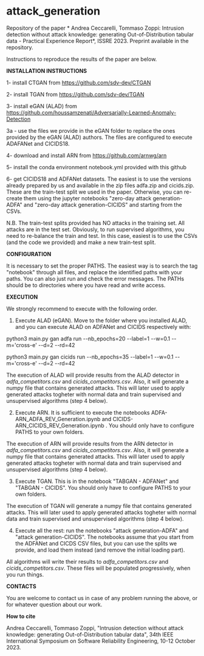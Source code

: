 # attack_generation

Repository of the paper * Andrea Ceccarelli, Tommaso Zoppi: Intrusion detection without attack knowledge: generating Out-of-Distribution tabular data - Practical Experience Report*, ISSRE 2023. Preprint available in the repository.

Instructions to reproduce the results of the paper are below.

**INSTALLATION INSTRUCTIONS**

1- install CTGAN from https://github.com/sdv-dev/CTGAN

2- install TGAN from https://github.com/sdv-dev/TGAN

3- install eGAN (ALAD) from https://github.com/houssamzenati/Adversarially-Learned-Anomaly-Detection

3a - use the files we provide in the eGAN folder to replace the ones provided by the eGAN (ALAD) authors. The files are configured to execute ADAFANet and CICIDS18.

4- download and install ARN from https://github.com/arnwg/arn

5- install the conda environment notebook.yml provided with this github

6- get CICIDS18 and ADFANet datasets. The easiest is to use the versions already prepared by us and available in the zip files adfa.zip and cicids.zip. These are the train-test split we used in the paper. Otherwise, you can re-create them using the jupyter notebooks "zero-day attack generation-ADFA" and "zero-day attack generation-CICIDS" and starting from the CSVs. 

N.B. The train-test splits provided has NO attacks in the training set. All attacks are in the test set. Obviously, to run supervised algorithms, you need to re-balance the train and test. In this case, easiest is to use the CSVs (and the code we provided) and make a new train-test split.

**CONFIGURATION**

It is necessary to set the proper PATHS. The easiest way is to search the tag "notebook" through all files, and replace the identified paths with your paths. You can also just run and check the error messages. The PATHs should be to directories where you have read and write access.


**EXECUTION**

We strongly recommend to execute with the following order.

1. Execute ALAD (eGAN). Move to the folder where you installed ALAD, and you can execute ALAD on ADFANet and CICIDS respectively with:

python3 main.py  gan adfa run --nb_epochs=20 --label=1 --w=0.1 --m='cross-e' --d=2 --rd=42

python3 main.py  gan cicids run --nb_epochs=35 --label=1 --w=0.1 --m='cross-e' --d=2 --rd=42

The execution of ALAD will provide results from the ALAD detector in *adfa_competitors.csv* and *cicids_competitors.csv*. Also, it will generate a numpy file that contains generated attacks. This will later used to apply generated attacks togheter with normal data and train supervised and unsupervised algorithms (step 4 below).

2. Execute ARN. It is sufficient to execute the notebooks ADFA-ARN_ADFA_REV_Generation.ipynb and CICIDS-ARN_CICIDS_REV_Generation.ipynb . You should only have to configure PATHS to your own folders.

The execution of ARN will provide results from the ARN detector in *adfa_competitors.csv* and *cicids_competitors.csv*. Also, it will generate a numpy file that contains generated attacks. This will later used to apply generated attacks togheter with normal data and train supervised and unsupervised algorithms (step 4 below).


3. Execute TGAN. This is in the notebook "TABGAN - ADFANet" and "TABGAN - CICIDS". You should only have to configure PATHS to your own folders.

The execution of TGAN will generate a numpy file that contains generated attacks. This will later used to apply generated attacks togheter with normal data and train supervised and unsupervised algorithms (step 4 below).


4. Execute all the rest: run the notebooks "attack generation-ADFA" and "attack generation-CICIDS". The notebooks assume that you start from the  ADFANet and CICDS CSV files, but you can use the splits we provide, and load them instead (and remove the initial loading part).


All algorithms will write their results to *adfa_competitors.csv* and *cicids_competitors.csv*. These files will be populated progressively, when you run things.


**CONTACTS**

You are welcome to contact us in case of any problem running the above, or for whatever question about our work.

**How to cite**

Andrea Ceccarelli, Tommaso Zoppi, "Intrusion detection without attack knowledge: generating Out-of-Distribution tabular data", 34th IEEE International Symposium on Software Reliability Engineering, 10-12 October 2023.
